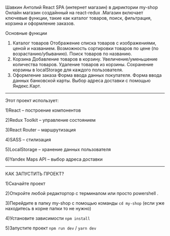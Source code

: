 Шавкин Антолий 
React SPA (интернет магазин) в дириктории my-shop
Онлайн магазин создайнный на react-redux .Магазин включает ключевые функции, такие как каталог товаров, поиск, фильтрация, корзина и оформление заказов.

Основные функции
  1) Каталог товаров
  Отображение списка товаров с изображениями, ценой и названием.
  Возможность сортировки товаров по цене (по возрастанию/убыванию).
  Поиск товаров по названию.
  2) Корзина
  Добавление товаров в корзину.
  Увеличение/уменьшение количества товаров.
  Удаление товаров из корзины.
  Сохранение корзины в localStorage для каждого пользователя.
  3) Оформление заказа
  Форма ввода данных покупателя.
  Форма ввода данных банковской карты.
  Выбор адреса доставки с помощью Яндекс.Карт.
---------------------------------------------------------------------------------------------------------

Этот проект использует:

  1)React – построение компонентов
  
  2)Redux Toolkit – управление состоянием

  3)React Router – маршрутизация

  4)SASS – стилизация

  5)LocalStorage – хранение данных пользователя

  6)Yandex Maps API – выбор адреса доставки

  ----------------------------------------


КАК ЗАПУСТИТЬ ПРОЕКТ?

1)Скачайте проект

2)Откройте любой редактортор с терминалом или просто powershell .

3)Перейдите в папку my-shop c помощью команды `cd my-shop` (если уже находитесь в корне папки то не нужно)

4)Установите зависимости `npm install` 

5)Запустите проект `npm run dev` / `yarn dev`









